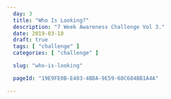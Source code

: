 ```yaml
---
  day: 3
  title: "Who Is Looking?"
  description: "7 Week Awareness Challenge Vol 3."
  date: 2019-03-18
  draft: true
  tags: [ "challenge" ]
  categories: [ "challenge" ]

  slug: "who-is-looking"

  pageId: "19E9FE0B-E403-4BDA-9E59-68C684BB1A4A"

---
```

